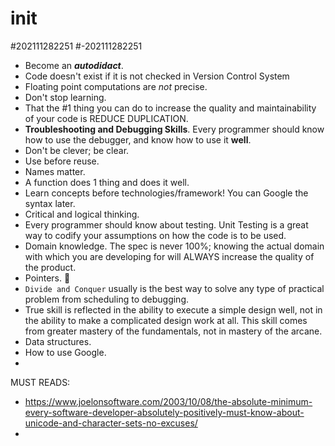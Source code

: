 
# init
#202111282251
#-202111282251


* Become an ***autodidact***.
* Code doesn't exist if it is not checked in Version Control System
* Floating point computations are _not_ precise.
* Don't stop learning.
* That the #1 thing you can do to increase the quality and maintainability of your code is REDUCE DUPLICATION.
* **Troubleshooting and Debugging Skills**. Every programmer should know how to use the debugger, and know how to use it **well**.
* Don't be clever; be clear.
* Use before reuse.
* Names matter.
* A function does 1 thing and does it well.
* Learn concepts before technologies/framework! You can Google the syntax later.
* Critical and logical thinking.
* Every programmer should know about testing. Unit Testing is a great way to codify your assumptions on how the code is to be used.
* Domain knowledge. The spec is never 100%; knowing the actual domain with which you are developing for will ALWAYS increase the quality of the product.
* Pointers. 🖖
* `Divide and Conquer` usually is the best way to solve any type of practical problem from scheduling to debugging.
* True skill is reflected in the ability to execute a simple design well, not in the ability to make a complicated design work at all. This skill comes from greater mastery of the fundamentals, not in mastery of the arcane.
* Data structures.
* How to use Google.
* 






















MUST READS: 
* <https://www.joelonsoftware.com/2003/10/08/the-absolute-minimum-every-software-developer-absolutely-positively-must-know-about-unicode-and-character-sets-no-excuses/>
* 